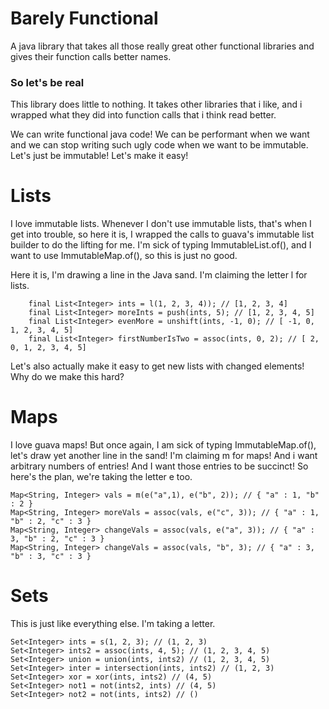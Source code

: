 # Barely Functional
A java library that takes all those really great other functional libraries
and gives their function calls better names.

### So let's be real

This library does little to nothing. It takes other libraries that i like,
and i wrapped what they did into function calls that i think read better.

We can write functional java code! We can be performant when we want and we can stop
writing such ugly code when we want to be immutable. Let's just be immutable!
Let's make it easy!

# Lists

I love immutable lists. Whenever I don't use immutable lists, that's when I get into
trouble, so here it is, I wrapped the calls to guava's immutable list builder to do the
lifting for me. I'm sick of typing ImmutableList.of(), and I want to use ImmutableMap.of(),
so this is just no good.

Here it is, I'm drawing a line in the Java sand. I'm claiming the letter l for lists.

        final List<Integer> ints = l(1, 2, 3, 4)); // [1, 2, 3, 4]
        final List<Integer> moreInts = push(ints, 5); // [1, 2, 3, 4, 5]
        final List<Integer> evenMore = unshift(ints, -1, 0); // [ -1, 0, 1, 2, 3, 4, 5]
        final List<Integer> firstNumberIsTwo = assoc(ints, 0, 2); // [ 2, 0, 1, 2, 3, 4, 5]

Let's also actually make it easy to get new lists with changed elements! Why do we make
this hard?


# Maps

I love guava maps! But once again, I am sick of typing ImmutableMap.of(), let's draw yet
another line in the sand! I'm claiming m for maps! And i want arbitrary numbers of entries!
And I want those entries to be succinct! So here's the plan, we're taking the letter e too.

    Map<String, Integer> vals = m(e("a",1), e("b", 2)); // { "a" : 1, "b" : 2 }
    Map<String, Integer> moreVals = assoc(vals, e("c", 3)); // { "a" : 1, "b" : 2, "c" : 3 }
    Map<String, Integer> changeVals = assoc(vals, e("a", 3)); // { "a" : 3, "b" : 2, "c" : 3 }
    Map<String, Integer> changeVals = assoc(vals, "b", 3); // { "a" : 3, "b" : 3, "c" : 3 }


# Sets

This is just like everything else. I'm taking a letter.

    Set<Integer> ints = s(1, 2, 3); // (1, 2, 3)
    Set<Integer> ints2 = assoc(ints, 4, 5); // (1, 2, 3, 4, 5)
    Set<Integer> union = union(ints, ints2) // (1, 2, 3, 4, 5)
    Set<Integer> inter = intersection(ints, ints2) // (1, 2, 3)
    Set<Integer> xor = xor(ints, ints2) // (4, 5)
    Set<Integer> not1 = not(ints2, ints) // (4, 5)
    Set<Integer> not2 = not(ints, ints2) // ()

